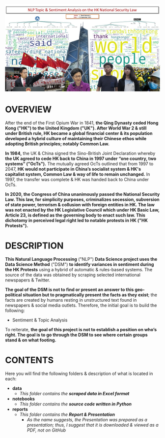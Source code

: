 ![alt text](https://github.com/sobcza11/NLP_HK_Security_Law/blob/main/_supporting/READ%20ME_HK.jpg)
# OVERVIEW
After the end of the First Opium War in 1841, **the Qing Dynasty ceded Hong Kong ("HK") to the United Kingdom ("UK"). After World War 2 & still under British rule, HK became a global financial center & its population developed a hybrid culture of maintaining their Chinese ethos while adopting British principles; notably Common Law.** 

**In 1984,** the UK & China signed the Sino-British Joint Declaration whereby **the UK agreed to cede HK back to China in 1997 under “one country, two systems” ("OcTs").** The mutually agreed OcTs outlined that from 1997 to 2047, **HK would not participate in China’s socialist system & HK's capitalist system, Common Law & way of life to remain unchanged.** In 1997, the transfer was complete & HK was handed back to China under OcTs.

**In 2020, the Congress of China unanimously passed the National Security Law. This law, for simplicity purposes, criminalizes secession, subversion of state power, terrorism & collusion with foreign entities in HK. The law was not enacted by the HK Legislative Council which under HK Basic Law, Article 23, is defined as the governing body to enact such law. This dichotomy in perceived legal right led to notable protests in HK ("HK Protests").**


# DESCRIPTION
<b>This Natural Language Processing</b> ("NLP") <b>Data Science project uses the Data Science Method</b> ("DSM") <b>to identify variances in sentiment during the HK Protests</b> using a hybrid of automatic & rules-based systems. The source of the data was obtained by scraping selected international newspapers & Twitter.  

<b>The goal of the DSM is not to find or present an answer to this geo-political situation but to pragmatically present the facts as they exist</b>; the facts are created by humans resting in unstructured text found in newspapers & social media outlets. Therefore, the initial goal is to build the following: 

   * Sentiment & Topic Analysis

To reiterate, <b>the goal of this project is not to establish a position on who’s right. The goal is to go through the DSM to see where certain groups stand & on what footing.</b>

# CONTENTS
Here you will find the following folders & description of what is located in each:
   * <b>data</b>
     * <i>This folder contains the <b>scraped data in Excel format</b></i>
   * <b>notebooks</b>
     *  <i>This folder contains the <b>source code written in Python</b></i>
   * <b>reports</b>
     * <i>This folder contains the <b>Report & Presentation</b></i>
       * <i>As the name suggests, the Presentation was prepared as a presentation; thus, I suggest that it is downloaded & viewed as a PDF, not on GitHub</i>
